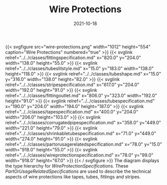 ﻿---
title: Wire Protections
toc: false
type: specs
layout: diagram
date: "2021-10-18"
draft: false
specification: VEC
version: 1.2.1
documentType: "Recommendation"
elementType: Diagram
classes:
  - FittingSpecification
  - TubeSlitStyle
  - TubeShape
  - StripeSpecification
  - FittingOutlet
  - TubeSpecification
  - TapeSpecification
  - CorrugatedPipeSpecification
  - ShrinkableTubeSpecification
  - PartOrUsageRelatedSpecification
  - WireProtectionSpecification
menu:
  VEC-1.2.1:    
    parent: component-characteristics
    identifier: component-characteristics/wire-protections
    weight: 1005008 

# Prev/next pager order (if `docs_section_pager` enabled in `params.toml`)
weight: 1005008
---
{{< svgfigure src="wire-protections.png" width="1012" height="554" caption="Wire Protections" numbered="true" >}}
  {{< svglink relref="../../classes/fittingspecification.md" x="820.0" y="204.0" width="138.0" height="55.0" >}}
  {{< svglink relref="../../classes/tubeslitstyle.md" x="15.0" y="183.0" width="138.0" height="118.0" >}}
  {{< svglink relref="../../classes/tubeshape.md" x="15.0" y="316.0" width="138.0" height="82.0" >}}
  {{< svglink relref="../../classes/stripespecification.md" x="617.0" y="204.0" width="192.0" height="91.0" >}}
  {{< svglink relref="../../classes/fittingoutlet.md" x="806.0" y="323.0" width="192.0" height="91.0" >}}
  {{< svglink relref="../../classes/tubespecification.md" x="190.0" y="204.0" width="194.0" height="187.0" >}}
  {{< svglink relref="../../classes/tapespecification.md" x="400.0" y="204.0" width="206.0" height="103.0" >}}
  {{< svglink relref="../../classes/corrugatedpipespecification.md" x="358.0" y="449.0" width="221.0" height="79.0" >}}
  {{< svglink relref="../../classes/shrinkabletubespecification.md" x="71.0" y="449.0" width="274.0" height="91.0" >}}
  {{< svglink relref="../../classes/partorusagerelatedspecification.md" x="78.0" y="15.0" width="918.0" height="55.0" >}}
  {{< svglink relref="../../classes/wireprotectionspecification.md" x="78.0" y="99.0" width="918.0" height="67.0" >}}
{{< / svgfigure >}}
The diagram displays the type hierarchy for <i>WireProtectionSpecifications.</i> These <i>PartOrUsageRelatedSpecifications</i> are used to describe the technical aspects of wire protections like tapes, tubes, fittings and stripes.